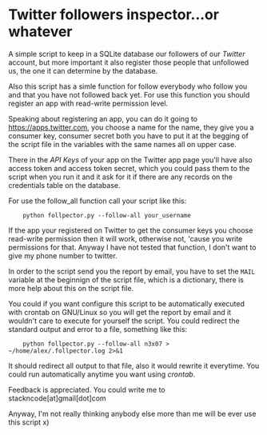 Twitter followers inspector...or whatever
===================================================

A simple script to keep in a SQLite database our followers  of
our *Twitter* account, but more important it also register those
people that unfollowed us, the one it can determine by the database.

Also this script has a simle function for follow everybody who follow 
you and that you have not followed back yet. For use this function
you should register an app with read-write permission level.

Speaking about registering an app, you can do it going to <https://apps.twitter.com>,
you choose a name for the name, they give you a consumer key, consumer 
secret both you have to put it at the begging of the script file in
the variables with the same names all on upper case.

There in the *API Keys* of your app on the Twitter app page you'll have
also access token and access token secret, which you could pass them
to the script when you run it and it ask for it if there are any records
on the credentials table on the database. 

For use the follow_all function call your script like this:

		python follpector.py --follow-all your_username

If the app your registered on Twitter to get the consumer keys you choose
read-write permission then it will work, otherwise not, 'cause you write
permissions for that. Anyway I have not tested that function, I don't want
to give my phone number to twitter.

In order to the script send you the report by email, you have to set the 
`MAIL` variable at the beginnign of the script file, which is a dictionary,
there is more help about this on the script file.

You could if you want configure this script to be automatically executed
with crontab on GNU/Linux so you will get the report by email and it wouldn't
care to execute for yourself the script. You could redirect the standard output
and error to a file, something like this:

		python follpector.py --follow-all n3x07 > ~/home/alex/.follpector.log 2>&1 

It should redirect all output to that file, also it would rewrite it everytime.
You could run automatically anytime you want using  *crontab*.

Feedback is appreciated. You could write me to stackncode[at]gmail[dot]com

Anyway, I'm not really thinking anybody else more than me will be ever
use this script x)
